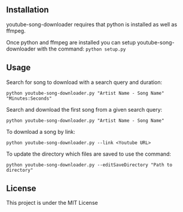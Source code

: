 ## Installation

youtube-song-downloader requires that python is installed as well as ffmpeg.

Once python and ffmpeg are installed you can setup youtube-song-downloader with the command: 
```python setup.py```

## Usage
Search for song to download with a search query and duration:

```python youtube-song-downloader.py "Artist Name - Song Name" "Minutes:Seconds"```

Search and download the first song from a given search query:

```python youtube-song-downloader.py "Artist Name - Song Name"```

To download a song by link:

```python youtube-song-downloader.py --link <Youtube URL>```

To update the directory which files are saved to use the command:

```python youtube-song-downloader.py --editSaveDirectory "Path to directory"```


## License

This project is under the MIT License
